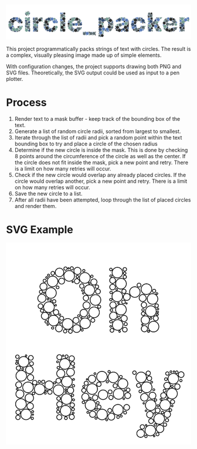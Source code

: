 ![circle_packer](static/logo.png)

This project programmatically packs strings of text with circles. The result is a complex, visually pleasing image made up of simple elements.

With configuration changes, the project supports drawing both PNG and SVG files. Theoretically, the SVG output could be used as input to a pen plotter.

# Process
1. Render text to a mask buffer - keep track of the bounding box of the text.
2. Generate a list of random circle radii, sorted from largest to smallest.
3. Iterate through the list of radii and pick a random point within the text bounding box to try and place a circle of the chosen radius
4. Determine if the new circle is inside the mask. This is done by checking 8 points around the circumference of the circle as well as the center. If the circle does not fit inside the mask, pick a new point and retry. There is a limit on how many retries will occur.
5. Check if the new circle would overlap any already placed circles. If the circle would overlap another, pick a new point and retry. There is a limit on how many retries will occur.
6. Save the new circle to a list.
7. After all radii have been attempted, loop through the list of placed circles and render them.

# SVG Example
![Oh Hey](static/oh_hey.svg)
